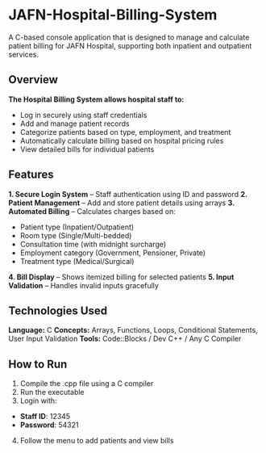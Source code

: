 # JAFN-Hospital-Billing-System
A C-based console application that is designed to manage and calculate patient billing for JAFN Hospital, supporting both inpatient and outpatient services.

## Overview
**The Hospital Billing System allows hospital staff to:**
- Log in securely using staff credentials
- Add and manage patient records
- Categorize patients based on type, employment, and treatment
- Automatically calculate billing based on hospital pricing rules
- View detailed bills for individual patients


## Features
**1. Secure Login System** – Staff authentication using ID and password
**2. Patient Management** – Add and store patient details using arrays
**3. Automated Billing** – Calculates charges based on:
- Patient type (Inpatient/Outpatient)
- Room type (Single/Multi-bedded)
- Consultation time (with midnight surcharge)
- Employment category (Government, Pensioner, Private)
- Treatment type (Medical/Surgical)

**4. Bill Display** – Shows itemized billing for selected patients
**5. Input Validation** – Handles invalid inputs gracefully


## Technologies Used
**Language:** C
**Concepts:** Arrays, Functions, Loops, Conditional Statements, User Input Validation
**Tools:** Code::Blocks / Dev C++ / Any C Compiler


## How to Run
1. Compile the .cpp file using a C compiler
2. Run the executable
3. Login with:
- **Staff ID**: 12345
- **Password**: 54321
4. Follow the menu to add patients and view bills
